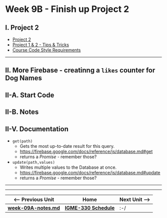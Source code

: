 # Week 9B - Finish up Project 2

## I. Project 2
- [Project 2](../projects/project-2.md)
- [Project 1 & 2 - Tips & Tricks](../projects/p1-tips.md)
- [Course Code Style Requirements](../projects/code-style.md)

<hr>

## II. More Firebase - creatinng a `likes` counter for Dog Names

## II-A. Start Code


## II-B. Notes


## II-V. Documentation
- `get(path)`
   - Gets the most up-to-date result for this query.
   - https://firebase.google.com/docs/reference/js/database.md#get
   - returns a *Promise* - remember those?
 - `update(path,values)`
   - Writes multiple values to the Database at once.
   - https://firebase.google.com/docs/reference/js/database.md#update
   - returns a *Promise* - remember those?


<hr><hr>


| <-- Previous Unit | Home | Next Unit -->
| --- | --- | --- 
| [**week-09A-notes.md**](week-09A-notes.md)     |  [**IGME-330 Schedule**](../schedule.md) | :-/
